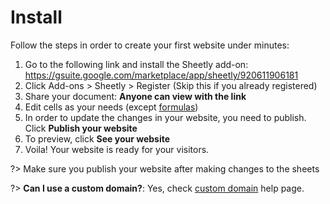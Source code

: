 # Install

Follow the steps in order to create your first website under minutes:

1. Go to the following link and install the Sheetly add-on: https://gsuite.google.com/marketplace/app/sheetly/920611906181
2. Click Add-ons > Sheetly > Register (Skip this if you already registered)
3. Share your document: <b>Anyone can view with the link</b>
4. Edit cells as your needs (except <u>formulas</u>)
5. In order to update the changes in your website, you need to publish. Click <b>Publish your website</b>
6. To preview, click <b>See your website</b>
7. Voila! Your website is ready for your visitors.

?> Make sure you publish your website after making changes to the sheets

?> **Can I use a custom domain?**: Yes, check [custom domain](/customdomain.md) help page.
